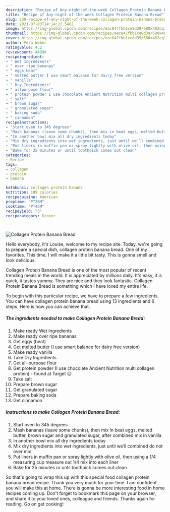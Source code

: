 ```yaml
---
description: "Recipe of Any-night-of-the-week Collagen Protein Banana Bread"
title: "Recipe of Any-night-of-the-week Collagen Protein Banana Bread"
slug: 239-recipe-of-any-night-of-the-week-collagen-protein-banana-bread
date: 2021-07-03T14:14:27.546Z
image: https://img-global.cpcdn.com/recipes/eac847fbb1ce8d39/680x482cq70/collagen-protein-banana-bread-recipe-main-photo.jpg
thumbnail: https://img-global.cpcdn.com/recipes/eac847fbb1ce8d39/680x482cq70/collagen-protein-banana-bread-recipe-main-photo.jpg
cover: https://img-global.cpcdn.com/recipes/eac847fbb1ce8d39/680x482cq70/collagen-protein-banana-bread-recipe-main-photo.jpg
author: Vera Weber
ratingvalue: 4.2
reviewcount: 44898
recipeingredient:
- " Wet Ingredients"
- " over ripe bananas"
- " eggs beat"
- " melted butter I use smart balance for dairy free version"
- " vanilla"
- " Dry Ingredients"
- " allpurpose flour"
- " protein powder I use chocolate Ancient Nutrition multi collagen protein  found at Target "
- " salt"
- " brown sugar"
- " granulated sugar"
- " baking soda"
- " cinnamon"
recipeinstructions:
- "Start oven to 345 degrees"
- "Mash bananas (leave some chunks), then mix in beat eggs, melted butter, brown sugar and granulated sugar, after combined mix in vanilla"
- "In another bowl mix all dry ingredients today"
- "Mix dry ingredients into wet ingredients, just until we’ll combined do not over mix"
- "Put liners in muffin pan or spray lightly with olive oil, then using a 1/4 measuring cup measure out 1/4 mix into each liner"
- "Bake for 25 minutes or until toothpick comes out clean"
categories:
- Recipe
tags:
- collagen
- protein
- banana

katakunci: collagen protein banana 
nutrition: 109 calories
recipecuisine: American
preptime: "PT20M"
cooktime: "PT45M"
recipeyield: "3"
recipecategory: Dinner

---
```



![Collagen Protein Banana Bread](https://img-global.cpcdn.com/recipes/eac847fbb1ce8d39/680x482cq70/collagen-protein-banana-bread-recipe-main-photo.jpg)

Hello everybody, it's Louise, welcome to my recipe site. Today, we're going to prepare a special dish, collagen protein banana bread. One of my favorites. This time, I will make it a little bit tasty. This is gonna smell and look delicious.



Collagen Protein Banana Bread is one of the most popular of recent trending meals in the world. It is appreciated by millions daily. It's easy, it is quick, it tastes yummy. They are nice and they look fantastic. Collagen Protein Banana Bread is something which I have loved my entire life.


To begin with this particular recipe, we have to prepare a few ingredients. You can have collagen protein banana bread using 13 ingredients and 6 steps. Here is how you can achieve that.

<!--inarticleads1-->

##### The ingredients needed to make Collagen Protein Banana Bread:

1. Make ready  Wet Ingredients
1. Make ready  over ripe bananas
1. Get  eggs (beat)
1. Get  melted butter (I use smart balance for dairy free version)
1. Make ready  vanilla
1. Take  Dry Ingredients
1. Get  all-purpose flour
1. Get  protein powder (I use chocolate Ancient Nutrition multi collagen protein) - found at Target 😉
1. Take  salt
1. Prepare  brown sugar
1. Get  granulated sugar
1. Prepare  baking soda
1. Get  cinnamon




<!--inarticleads2-->

##### Instructions to make Collagen Protein Banana Bread:

1. Start oven to 345 degrees
1. Mash bananas (leave some chunks), then mix in beat eggs, melted butter, brown sugar and granulated sugar, after combined mix in vanilla
1. In another bowl mix all dry ingredients today
1. Mix dry ingredients into wet ingredients, just until we’ll combined do not over mix
1. Put liners in muffin pan or spray lightly with olive oil, then using a 1/4 measuring cup measure out 1/4 mix into each liner
1. Bake for 25 minutes or until toothpick comes out clean




So that's going to wrap this up with this special food collagen protein banana bread recipe. Thank you very much for your time. I am confident you will make this at home. There is gonna be more interesting food in home recipes coming up. Don't forget to bookmark this page on your browser, and share it to your loved ones, colleague and friends. Thanks again for reading. Go on get cooking!
